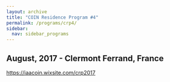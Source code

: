 ```yaml
---
layout: archive
title: "COIN Residence Program #4"
permalink: /programs/crp4/
sidebar:
  nav: sidebar_programs
---
```


## August, 2017 - Clermont Ferrand, France

https://iaacoin.wixsite.com/crp2017
